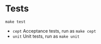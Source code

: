 Tests
=====

```
make test
```

- `cept` Acceptance tests, run as `make cept`
- `unit` Unit tests, run as `make unit`
